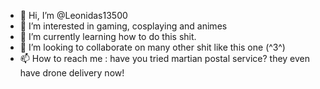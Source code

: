 - 👋 Hi, I’m @Leonidas13500
- 👀 I’m interested in gaming, cosplaying and animes
- 🌱 I’m currently learning how to do this shit.
- 💞️ I’m looking to collaborate on many other shit like this one (^3^)
- 📫 How to reach me : have you tried martian postal service? they even have drone delivery now!